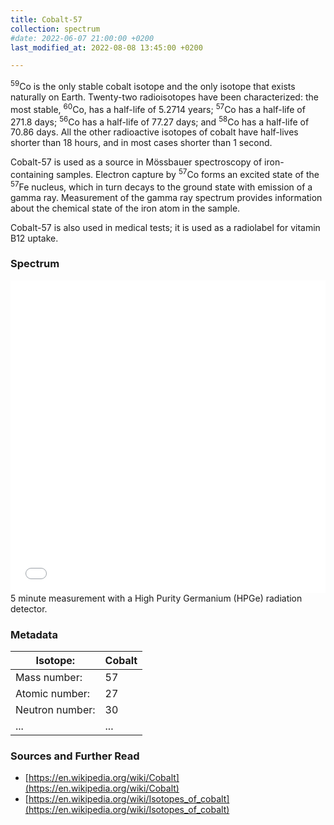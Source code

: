 ```yaml
---
title: Cobalt-57
collection: spectrum
#date: 2022-06-07 21:00:00 +0200
last_modified_at: 2022-08-08 13:45:00 +0200

---
```


<sup>59</sup>Co is the only stable cobalt isotope and the only isotope that exists naturally on Earth. Twenty-two radioisotopes have been characterized: the most stable, <sup>60</sup>Co, has a half-life of 5.2714 years; <sup>57</sup>Co has a half-life of 271.8 days; <sup>56</sup>Co has a half-life of 77.27 days; and <sup>58</sup>Co has a half-life of 70.86 days. All the other radioactive isotopes of cobalt have half-lives shorter than 18 hours, and in most cases shorter than 1 second.

Cobalt-57 is used as a source in Mössbauer spectroscopy of iron-containing samples. Electron capture by <sup>57</sup>Co forms an excited state of the <sup>57</sup>Fe nucleus, which in turn decays to the ground state with emission of a gamma ray. Measurement of the gamma ray spectrum provides information about the chemical state of the iron atom in the sample. 

Cobalt-57 is also used in medical tests; it is used as a radiolabel for vitamin B12 uptake.

### Spectrum

<iframe width="100%" height="500" src="/assets/spectra/Co-57.html" title="Co-57 gamma spectrum" frameborder="0" allowfullscreen></iframe>
5 minute measurement with a High Purity Germanium (HPGe) radiation detector.

### Metadata

| Isotope: | Cobalt |
| --- | --- |
| Mass number: | 57 |
| Atomic number: | 27 |
| Neutron number: | 30 |
| ... | ... |

### Sources and Further Read

- [https://en.wikipedia.org/wiki/Cobalt](https://en.wikipedia.org/wiki/Cobalt)
- [https://en.wikipedia.org/wiki/Isotopes_of_cobalt](https://en.wikipedia.org/wiki/Isotopes_of_cobalt)

